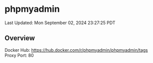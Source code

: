 # phpmyadmin

Last Updated: Mon September 02, 2024 23:27:25 PDT

## Overview
Docker Hub: https://hub.docker.com/r/phpmyadmin/phpmyadmin/tags
Proxy Port: 80
